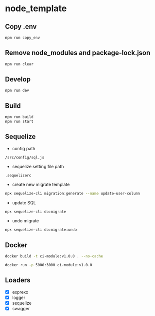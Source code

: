 # node_template

## Copy .env

```bash
npm run copy_env
```

## Remove node_modules and package-lock.json

```bash
npm run clear
```

## Develop

```bash
npm run dev
```

## Build

```bash
npm run build
npm run start
```

## Sequelize

- config path

`
/src/config/sql.js
`

- sequelize setting file path

`
.sequelizerc
`

- create new migrate template

```bash
npx sequelize-cli migration:generate --name update-user-column
```

- update SQL

```bash
npx sequelize-cli db:migrate
```
- undo migrate

```bash
npx sequelize-cli db:migrate:undo
```

## Docker

```bash
docker build -t ci-module:v1.0.0 . --no-cache
```

```bash
docker run -p 5000:3000 ci-module:v1.0.0
```

## Loaders

- [x] exprexx
- [x] logger
- [x] sequelize
- [x] swagger